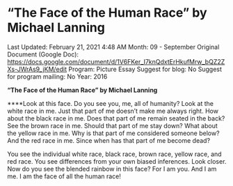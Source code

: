 # “The Face of the Human Race” by Michael Lanning

Last Updated: February 21, 2021 4:48 AM
Month: 09 - September
Original Document (Google Doc): https://docs.google.com/document/d/1V6FKer_I7knQdxtErHkufMrw_bQZ2ZXs-JWrAs9_jKM/edit
Program: Picture Essay
Suggest for blog: No
Suggest for program mailing: No
Year: 2016

**“The Face of the Human Race” by Michael Lanning**

****Look at this face. Do you see you, me, all of humanity? Look at the white race in me. Just that part of me doesn’t make me always right. How about the black race in me. Does that part of me remain seated in the back? See the brown race in me. Should that part of me stay down? What about the yellow race in me. Why is that part of me considered someone below? And the red race in me. Since when has that part of me become dead?

You see the individual white race, black race, brown race, yellow race, and red race. You see differences from your own biased inferences. Look closer. Now do you see the blended rainbow in this face? For I am you. And I am me. I am the face of all the human race!